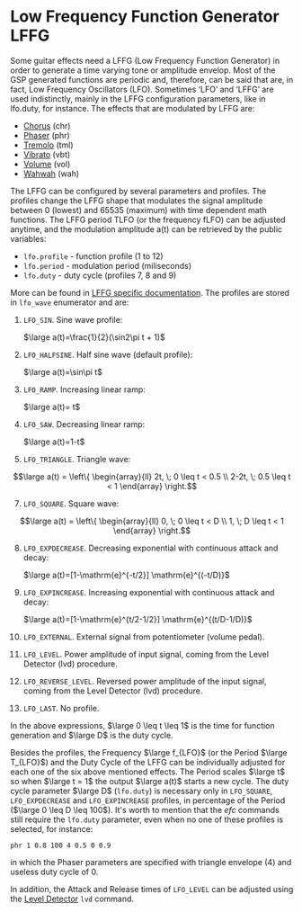 # Low Frequency Function Generator LFFG

Some guitar effects need a LFFG (Low Frequency Function Generator) in order to generate a time varying tone or amplitude envelop. Most of the GSP generated functions are periodic and, therefore, can be said that are, in fact, Low Frequency Oscillators (LFO). Sometimes ‘LFO’ and ‘LFFG’ are used indistinctly, mainly in the LFFG configuration parameters, like in lfo.duty, for instance. The effects that are modulated by LFFG are:

-	[Chorus](https://github.com/Guitar-Sound-Processing/GSP/blob/main/gsp_daisy/Effects.md#efcchs) (chr)
-	[Phaser](https://github.com/Guitar-Sound-Processing/GSP/blob/main/gsp_daisy/Effects.md#efcphr) (phr)
-	[Tremolo](https://github.com/Guitar-Sound-Processing/GSP/blob/main/gsp_daisy/Effects.md#efctml) (tml)
-	[Vibrato](https://github.com/Guitar-Sound-Processing/GSP/blob/main/gsp_daisy/Effects.md#efcvbt) (vbt)
-	[Volume](https://github.com/Guitar-Sound-Processing/GSP/blob/main/gsp_daisy/Effects.md#efcvol) (vol)
-	[Wahwah](https://github.com/Guitar-Sound-Processing/GSP/blob/main/gsp_daisy/Effects.md#efcwah) (wah)

The LFFG can be configured by several parameters and profiles. The profiles change the LFFG shape that modulates the signal amplitude between 0 (lowest) and 65535 (maximum) with time dependent math functions. The LFFG period TLFO (or the frequency fLFO) can be adjusted anytime, and the modulation amplitude a(t) can be retrieved by the public variables:

- ```lfo.profile``` - function profile (1 to 12)
- ```lfo.period``` - modulation period (miliseconds)
- ```lfo.duty``` - duty cycle (profiles 7, 8 and 9)

More can be found in [LFFG specific documentation](https://github.com/Guitar-Sound-Processing/GSP/blob/main/gsp_daisy/Effects/LFFG/LFFG.pdf). The profiles are stored in ```lfo_wave``` enumerator and are:

1)	```LFO_SIN```. Sine wave profile:

      $\large a(t)=\frac{1}{2}(\sin2\pi t + 1)$
   
3)	```LFO_HALFSINE```. Half sine wave (default profile): 

      $\large a(t)=\sin\pi t$

4)	```LFO_RAMP```. Increasing linear ramp: 

      $\large a(t)= t$

5)	```LFO_SAW```. Decreasing linear ramp: 

      $\large a(t)=1-t$

6)	```LFO_TRIANGLE```. Triangle wave: 
  	    
```math
\large a(t) = \left\{ \begin{array}{ll} 2t, \; 0 \leq t < 0.5 \\
2-2t, \; 0.5 \leq t < 1 \end{array} \right.
``` 
      
7)	```LFO_SQUARE```. Square wave:

```math
\large a(t) = \left\{ \begin{array}{ll} 0, \; 0 \leq t < D \\
1, \; D \leq t < 1 \end{array} \right.
``` 

8)	```LFO_EXPDECREASE```. Decreasing exponential with continuous attack and decay:

      $\large a(t)=[1-\mathrm{e}^{-t/2}] \mathrm{e}^{(-t/D)}$
 
9)	```LFO_EXPINCREASE```. Increasing exponential with continuous attack and decay:

      $\large a(t)=[1-\mathrm{e}^{t/2-1/2}] \mathrm{e}^{(t/D-1/D)}$

10)	```LFO_EXTERNAL```. External signal from potentiometer (volume pedal).
 
11)	```LFO_LEVEL```. Power amplitude of input signal, coming from the Level Detector (lvd) procedure.

12)	```LFO_REVERSE_LEVEL```. Reversed power amplitude of the input signal, coming from the Level Detector (lvd) procedure.

13)	```LFO_LAST```. No profile.

In the above expressions, $\large 0 \leq t \leq 1$ is the time for function generation and $\large D$ is the duty cycle.

Besides the profiles, the Frequency $\large f_{LFO}$ (or the Period $\large T_{LFO}$) and the Duty Cycle of the LFFG can be individually adjusted for each one of the six above mentioned effects. The Period scales $\large t$ so when $\large t = 1$ the output $\large a(t)$ starts a new cycle. The duty cycle parameter $\large D$ (```lfo.duty```) is necessary only in ```LFO_SQUARE```, ```LFO_EXPDECREASE``` and ```LFO_EXPINCREASE``` profiles, in percentage of the Period ($\large 0 \leq D \leq 100$). It's worth to mention that the *efc* commands still require the ```lfo.duty``` parameter, even when no one of these profiles is selected, for instance:

```phr 1 0.8 100 4 0.5 0 0.9```

in which the Phaser parameters are specified with triangle envelope (4) and useless duty cycle of 0. 

In addition, the Attack and Release times of ```LFO_LEVEL``` can be adjusted using the [Level Detector]((https://github.com/Guitar-Sound-Processing/GSP/blob/main/gsp_daisy/Effects.md#efcchs)) ```lvd``` command.

